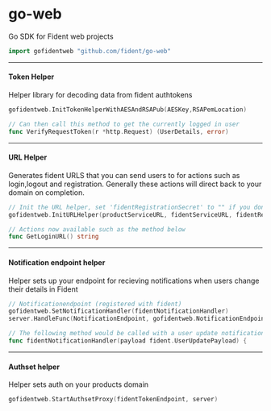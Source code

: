 # go-web
Go SDK for Fident web projects

```go
import gofidentweb "github.com/fident/go-web"
```

---
#### Token Helper
Helper library for decoding data from fident authtokens
```go
gofidentweb.InitTokenHelperWithAESAndRSAPub(AESKey,RSAPemLocation)

// Can then call this method to get the currently logged in user
func VerifyRequestToken(r *http.Request) (UserDetails, error)
```

---
#### URL Helper
Generates fident URLS that you can send users to for actions such as login,logout and registration. Generally these actions will direct back to your domain on completion.
```go
// Init the URL helper, set 'fidentRegistrationSecret' to "" if you don't plan on using pre-registered verified registration URLs
gofidentweb.InitURLHelper(productServiceURL, fidentServiceURL, fidentRegistrationSecret)

// Actions now available such as the method below
func GetLoginURL() string 
```

---
#### Notification endpoint helper
Helper sets up your endpoint for recieving notifications when users change their details in Fident
```go
// Notificationendpoint (registered with fident)
gofidentweb.SetNotificationHandler(fidentNotificationHandler)
server.HandleFunc(NotificationEndpoint, gofidentweb.NotificationEndpoint)

// The following method would be called with a user update notification payload
func fidentNotificationHandler(payload fident.UserUpdatePayload) {
```

---
#### Authset helper
Helper sets auth on your products domain
```go
gofidentweb.StartAuthsetProxy(fidentTokenEndpoint, server)
```
